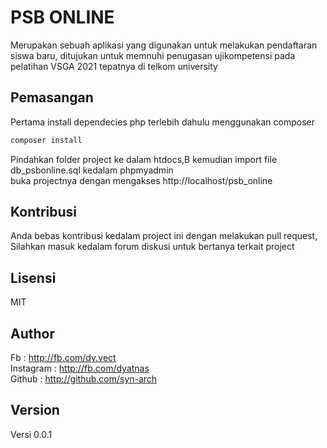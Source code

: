 # PSB ONLINE
Merupakan sebuah aplikasi yang digunakan untuk melakukan pendaftaran siswa baru, ditujukan untuk memnuhi penugasan ujikompetensi pada pelatihan VSGA 2021 tepatnya di telkom university

## Pemasangan
Pertama install dependecies php terlebih dahulu menggunakan composer  
```bash
composer install
```

Pindahkan folder project ke dalam htdocs,B kemudian import file db_psbonline.sql kedalam phpmyadmin  
buka projectnya dengan mengakses http://localhost/psb_online

## Kontribusi
Anda bebas kontribusi kedalam project ini dengan melakukan pull request, Silahkan masuk kedalam forum diskusi untuk bertanya terkait project

## Lisensi
MIT

## Author
Fb : http://fb.com/dy.vect  
Instagram : http://fb.com/dyatnas  
Github : http://github.com/syn-arch  

## Version
Versi 0.0.1